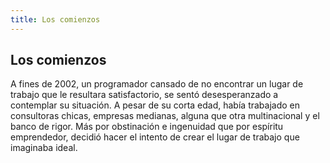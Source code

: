 ```yaml
---
title: Los comienzos
---
```

## Los comienzos

A fines de 2002, un programador cansado de no encontrar un lugar de trabajo que le resultara satisfactorio, se sentó desesperanzado a contemplar su situación. A pesar de su corta edad, había trabajado en consultoras chicas, empresas medianas, alguna que otra multinacional y el banco de rigor. Más por obstinación e ingenuidad que por espíritu emprendedor, decidió hacer el intento de crear el lugar de trabajo que imaginaba ideal.
